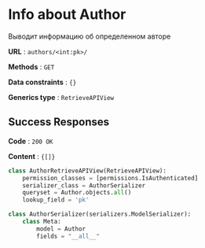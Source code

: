 # Info about Author

Выводит информацию об определенном авторе

**URL** : `authors/<int:pk>/`

**Methods** : `GET`

**Data constraints** : `{}`

**Generics type** : `RetrieveAPIView`

## Success Responses

**Code** : `200 OK`

**Content** : `{[]}`

```python
class AuthorRetrieveAPIView(RetrieveAPIView):
    permission_classes = [permissions.IsAuthenticated]
    serializer_class = AuthorSerializer
    queryset = Author.objects.all()
    lookup_field = 'pk'
```

```python
class AuthorSerializer(serializers.ModelSerializer):
    class Meta:
        model = Author
        fields = "__all__"
```
